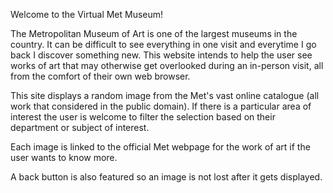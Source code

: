 Welcome to the Virtual Met Museum!

The Metropolitan Museum of Art is one of the largest museums in the country. It can be difficult to see everything in one visit and everytime I go back I discover something new. This website intends to help the user see works of art that may otherwise get overlooked during an in-person visit, all from the comfort of their own web browser. 

This site displays a random image from the Met's vast online catalogue (all work that considered in the public domain). If there is a particular area of interest the user is welcome to filter the selection based on their department or subject of interest.

Each image is linked to the official Met webpage for the work of art if the user wants to know more. 

A back button is also featured so an image is not lost after it gets displayed.
